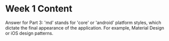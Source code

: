 # Week 1 Content
Answer for Part 3: 'md' stands for 'core' or 'android' platform styles, which dictate the final appearance of the application. For example, Material Design or iOS design patterns.